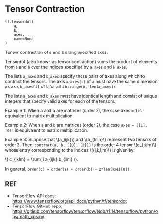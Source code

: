 # Tensor Contraction

```
tf.tensordot(
    a,
    b,
    axes,
    name=None
)
```

Tensor contraction of a and b along specified axes.

Tensordot (also known as tensor contraction) sums the product of elements from `a` and `b` over the indices specified by `a_axes` and `b_axes`.

The lists `a_axes` and `b_axes` specify those pairs of axes along which to contract the tensors. The axis `a_axes[i]` of `a` must have the same dimension as axis `b_axes[i]` of `b` for all `i` in `range(0, len(a_axes))`.

The lists `a_axes` and `b_axes` must have identical length and consist of unique integers that specify valid axes for each of the tensors.

Example 1: When a and b are matrices (order 2), the case axes = 1 is equivalent to matrix multiplication.

Example 2: When `a` and `b` are matrices (order 2), the case `axes = [[1], [0]]` is equivalent to matrix multiplication.

Example 3: Suppose that \\(a_{ijk}\\) and \\(b_{lmn}\\) represent two
  tensors of order 3. Then, `contract(a, b, [[0], [2]])` is the order 4 tensor
  \\(c_{jklm}\\) whose entry
  corresponding to the indices \\((j,k,l,m)\\) is given by:

  \\( c_{jklm} = \sum_i a_{ijk} b_{lmi} \\).

In general, `order(c) = order(a) + order(b) - 2*len(axes[0])`.


## REF

- TensorFlow API docs: <https://www.tensorflow.org/api_docs/python/tf/tensordot>
- TensorFlow GitHub repo: <https://github.com/tensorflow/tensorflow/blob/r1.14/tensorflow/python/ops/math_ops.py>
